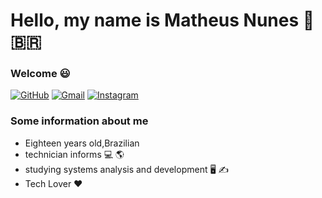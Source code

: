 # Hello, my name is Matheus Nunes 👋 🇧🇷
### Welcome 😃
[![GitHub](https://img.shields.io/badge/-GitHub-blue?style=plastic&logo=github)](https://github.com/MatheusNunes133)
[![Gmail](https://img.shields.io/badge/-Gmail-orange?style=plastic&logo=gmail)](https://mail.google.com/mail/u/0/#search/matheusmiguel6%40gmail.com)
[![Instagram](https://img.shields.io/badge/-Instagram-yellow?style=plastic&logo=instagram)](https://www.instagram.com/matheuss_nunes_/)
### Some information about me
* Eighteen years old,Brazilian
* technician informs 💻 🌎
* studying systems analysis and development 🖥️ ✍️
* Tech Lover ♥️
<!--
**MatheusNunes133/MatheusNunes133** is a ✨ _special_ ✨ repository because its `README.md` (this file) appears on your GitHub profile.

Here are some ideas to get you started:

- 🔭 I’m currently working on ...
- 🌱 I’m currently learning ...
- 👯 I’m looking to collaborate on ...
- 🤔 I’m looking for help with ...
- 💬 Ask me about ...
- 📫 How to reach me: ...
- 😄 Pronouns: ...
- ⚡ Fun fact: ...
-->
